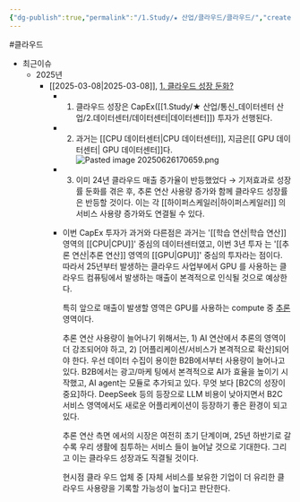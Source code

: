 ```yaml
---
{"dg-publish":true,"permalink":"/1.Study/★ 산업/클라우드/클라우드/","created":"2025-03-08T08:02:02.013+09:00","updated":"2025-06-26T17:07:01.358+09:00"}
---
```


#클라우드 

- 최근이슈
	- 2025년
		- [[2025-03-08\|2025-03-08]], [1. 클라우드 성장 둔화?](미래에셋증권_산업_해외산업_20250228094402.pdf#page=5&selection=13,0,20,1&color=yellow)
			- 1) 클라우드 성장은 CapEx([[1.Study/★ 산업/통신_데이터센터 산업/2.데이터센터/데이터센터\|데이터센터]]) 투자가 선행된다. 
			- 2) 과거는 [[CPU 데이터센터\|CPU 데이터센터]], 지금은[[ GPU 데이터센터\| GPU 데이터센터]]다. ![Pasted image 20250626170659.png](/img/user/attachments/Pasted%20image%2020250626170659.png)
			- 3) 이미 24년 클라우드 매출 증가율이 반등했었다 → 기저효과로 성장률 둔화를 겪은 후, 추론 연산 사용량 증가와 함께 클라우드 성장률은 반등할 것이다. 이는 각 [[하이퍼스케일러\|하이퍼스케일러]] 의 서비스 사용량 증가와도 연결될 수 있다.
			- 이번 CapEx 투자가 과거와 다른점은 과거는 '[[학습 연산\|학습 연산]] 영역의 [[CPU\|CPU]]' 중심의 데이터센터였고, 이번 3년 투자 는 '[[추론 연산\|추론 연산]] 영역의 [[GPU\|GPU]]' 중심의 투자라는 점이다. 따라서 25년부터 발생하는 클라우드 사업부에서 GPU 를 사용하는 클라우드 컴퓨팅에서 발생하는 매출이 본격적으로 인식될 것으로 예상한다. 
			  
			  특히 앞으로 매출이 발생할 영역은 GPU를 사용하는 compute 중 [추론](inference) 영역이다. 
			  
			  추론 연산 사용량이 늘어나기 위해서는, 1) AI 연산에서 추론의 영역이 더 강조되어야 하고, 2) [어플리케이션/서비스가 본격적으로 확산]되어야 한다. 우선 데이터 수집이 용이한 B2B에서부터 사용량이 늘어나고 있다. B2B에서는 광고/마케 팅에서 본격적으로 AI가 효율을 높이기 시작했고, AI agent는 모듈로 추가되고 있다. 무엇 보다 [B2C의 성장이 중요]하다. DeepSeek 등의 등장으로 LLM 비용이 낮아지면서 B2C 서비스 영역에서도 새로운 어플리케이션이 등장하기 좋은 환경이 되고 있다. 
			  
			  추론 연산 측면 에서의 시장은 여전히 초기 단계이며, 25년 하반기로 갈수록 우리 생활에 침투하는 서비스 들이 늘어날 것으로 기대한다. 그리고 이는 클라우드 성장과도 직결될 것이다. 
			  
			  현시점 클라 우드 업체 중 [자체 서비스를 보유한 기업이 더 유리한 클라우드 사용량을 기록할 가능성이 높다]고 판단한다.